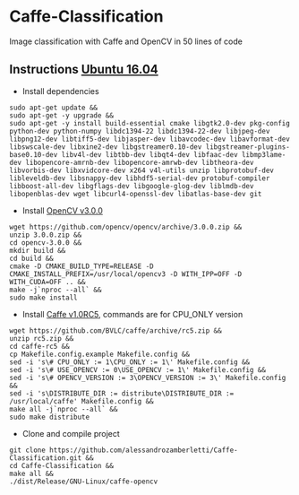 # Caffe-Classification
Image classification with Caffe and OpenCV in 50 lines of code

## Instructions [Ubuntu 16.04](http://releases.ubuntu.com/16.04/)
* Install dependencies
```
sudo apt-get update &&
sudo apt-get -y upgrade &&
sudo apt-get -y install build-essential cmake libgtk2.0-dev pkg-config python-dev python-numpy libdc1394-22 libdc1394-22-dev libjpeg-dev libpng12-dev libtiff5-dev libjasper-dev libavcodec-dev libavformat-dev libswscale-dev libxine2-dev libgstreamer0.10-dev libgstreamer-plugins-base0.10-dev libv4l-dev libtbb-dev libqt4-dev libfaac-dev libmp3lame-dev libopencore-amrnb-dev libopencore-amrwb-dev libtheora-dev libvorbis-dev libxvidcore-dev x264 v4l-utils unzip libprotobuf-dev libleveldb-dev libsnappy-dev libhdf5-serial-dev protobuf-compiler libboost-all-dev libgflags-dev libgoogle-glog-dev liblmdb-dev libopenblas-dev wget libcurl4-openssl-dev libatlas-base-dev git
```
* Install [OpenCV v3.0.0](https://github.com/opencv/opencv/archive/3.0.0.zip)
```
wget https://github.com/opencv/opencv/archive/3.0.0.zip &&
unzip 3.0.0.zip &&
cd opencv-3.0.0 &&
mkdir build && 
cd build && 
cmake -D CMAKE_BUILD_TYPE=RELEASE -D CMAKE_INSTALL_PREFIX=/usr/local/opencv3 -D WITH_IPP=OFF -D WITH_CUDA=OFF .. && 
make -j`nproc --all` && 
sudo make install
```
* Install [Caffe v1.0RC5](https://github.com/BVLC/caffe/archive/rc5.zip), commands are for CPU_ONLY version
```
wget https://github.com/BVLC/caffe/archive/rc5.zip &&
unzip rc5.zip &&
cd caffe-rc5 &&
cp Makefile.config.example Makefile.config &&
sed -i 's\# CPU_ONLY := 1\CPU_ONLY := 1\' Makefile.config &&
sed -i 's\# USE_OPENCV := 0\USE_OPENCV := 1\' Makefile.config &&
sed -i 's\# OPENCV_VERSION := 3\OPENCV_VERSION := 3\' Makefile.config &&
sed -i 's\DISTRIBUTE_DIR := distribute\DISTRIBUTE_DIR := /usr/local/caffe' Makefile.config &&
make all -j`nproc --all` &&
sudo make distribute
```
* Clone and compile project
```
git clone https://github.com/alessandrozamberletti/Caffe-Classification.git &&
cd Caffe-Classification &&
make all &&
./dist/Release/GNU-Linux/caffe-opencv
```
